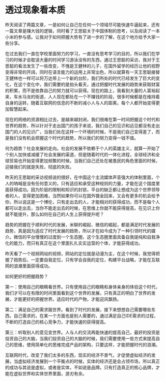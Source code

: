 # 透过现象看本质

昨天阅读了两篇文章，一是如何让自己在任何一个领域尽可能快速牛逼起来，还有一篇文章是赚大钱的逻辑，同时看了王思聪关于中国体制的思考，以及阅读了一本小米的参与感。让我对于如何把握大势有了进一步的了解，在这个地方给予大家一些分享。

在过去我们一直在学校里面努力的学习，一直没有思考学习的目的，所以我们在学习的时候才会耽误大量的时间学习游泳没有的东西，通过王思聪的采访，我对于王思聪的看法发生了一些改变，不愧是王健林的儿子，在国外留学的经历让他的视野变得非常的开阔，同时在语言能力的运用上非常出色，所以就算有一天王思聪接替王健林也一样可以将万达带上一个新的台阶，我们所处的时代已经发生了巨大的变化，在这个变化中，我们需要的是抬头看天，通过把握时代发展的趋势来获取财富的积累，而不是依靠自己的努力就可以获得。现在的路上，我看到大量的人富裕起来，车水马龙的街道，人人现在都处在一个不赚钱的阶段，很多时候都是在维持着自身的运转，随着互联网的信息的不断的减小人与人的距离，每个人都开始变得更加智慧起来。

现在的网络的资源相比过去，是越来越封闭，我们很难在第一时间把握这个时代和世界的趋势，所以针对于走出国门的孩子来说，我们自己的见识和远见都没有走出国门的人的见识广，当我们处在这样一个环境的时候，不是我们自己变得差了，而是我们没有机会把握这个时代的趋势，所以我们的努力变得一钱不值。

何为趋势？社会发展的走向。社会的发展不依赖于个人的英雄主义，就算一开始了个别人加快或减缓了社会发展的渠道，但是随着时代的一体化进程，全球经济和全球贸易也开始变得更加频繁的时候，当我们自己还处在被愚民的角色里面的时候，迎接我们的就是失败，彻底的失败。

昨天的王思聪的采访视频说的很好，在中国这个主流媒体声音强大的体制里面，个人的呐喊是没有任何意义的，只有适应和承受这种规则的力量，才能在这个国度里面获得成功。因为阶层的限制和知识的封锁，平台的缺乏都让想成为这个世界领导者的人，变得更加困难，当然如果你可以在国外镀金回来，又会有更多的机会给予你，所以说这是一个博伦，只有走出去的人，才能相对的获得成功，而不是每个人都可以走出去，当你不能走出去的时候，在思维上你就不能获得提高，在见识上你就不能提升，那么如何在自己的人生上获得提升呢？

趋势的把握在于顺利时代的发展，米聊的崛起、微信的崛起，都是满足时代发展的趋势，真是因为适应了时代发展的趋势，所以才在如今成为了一种引领时代的媒介。微信的平台慢慢的过度到一个生态圈，这个生态圈里面具备自我提纯和自我净化的能力，而只有真正在这个里面扎扎实实运营的个体，才能获得成功。

昨天看了一个视频网站的视频，网站的定位就是动漫为主，在这个时候，我觉得把握了趋势后，一定要自我定位，只有学会自我的定位，构建平台战略，才能在互联网的浪潮里面获得成功。

如何更好的把握趋势？

第一：使用自己的眼睛看世界。只有使用自己的眼睛和身体亲身的体验这个时代，我们才可以在有限的时间里面看到这个世界的发展，只有真正的明白了世界的发展，才能更好的把握世界。适应时代的产物，才能迎风飘扬。

第二：满足自己的需求服世界。看到了时代的发展，接下来想想自己需要哪些东西，自己需求的，在某一个方面也是别人需要的，通过满足自己IDE需求的过程，不断的打造自己的核心竞争力，才能快速的获得提高。

第三：听取别人的意见变世界。人与人的交流再能快速的提高自己，最好的投资是投资自己的大脑，当我们投资自己的大脑的时候，我们需要使用一些方式来提高自己的思维，使用简单化的思维完成产品的架构，只要这样，才能把握时代的浪潮。

互联网时代，改变了我们太多的东西，现实的经济不景气，才促使虚拟经济的发展，当虚拟经济发展到一个平衡点的时候，实体的经济还是会占领市场，所以真正的成功与其说是虚拟，或者是实体，不如说是品牌。只有打造真正的核心品牌，才能在虚拟世界和实体世界里面，游刃有余。
